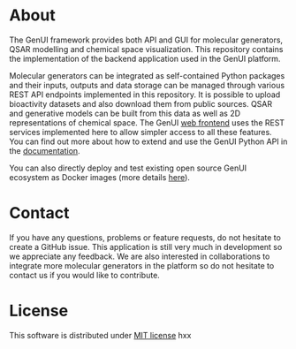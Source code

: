 # About

The GenUI framework provides both API and GUI for molecular generators, QSAR modelling and chemical space visualization. This repository contains the implementation of the backend application used in the GenUI platform. 

Molecular generators can be integrated
as self-contained Python packages and their inputs, outputs and data storage can 
be managed through various REST API endpoints implemented in this 
repository. It is possible to upload bioactivity datasets and also download 
them from public sources. QSAR and generative models can be built from this 
data as well as 2D representations of chemical space. The GenUI [web frontend](https://github.com/martin-sicho/genui-gui) uses the REST
 services implemented here to allow simpler access to all these features. 
 You can find out more about how to extend 
and use the GenUI Python API in the [documentation](https://martin-sicho.github.io/genui/docs/index.html).

You can also directly deploy and test existing open source 
GenUI ecosystem as Docker images 
(more details [here](https://github.com/martin-sicho/genui-docker)).

# Contact

If you have any questions, problems or feature requests, do not hesitate to 
create a GitHub issue. This application is still very much in development so we 
appreciate any feedback. We are also interested in collaborations to integrate 
more molecular generators in the platform so do not hesitate to contact us
if you would like to contribute.

# License

This software is distributed under [MIT license](./src/LICENSE.md)
hxx